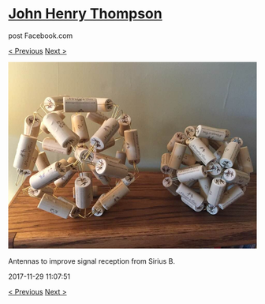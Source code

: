 # [John Henry Thompson](../README.md)
post Facebook.com

[< Previous](2017-12-02-1.md) [Next >](2017-11-23-1.md)

[![](../media/2017-11-29/Timeline-Photos-Antennas-to-improve-signal-reception-from-Sirius.jpg)](../README.md)

Antennas to improve signal reception from Sirius B.

2017-11-29 11:07:51

[< Previous](2017-12-02-1.md) [Next >](2017-11-23-1.md)